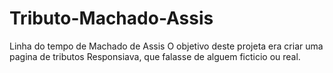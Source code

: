 # Tributo-Machado-Assis
Linha do tempo de Machado de Assis
O objetivo deste projeta era criar uma pagina de tributos Responsiava, que falasse de alguem ficticio ou real. 
